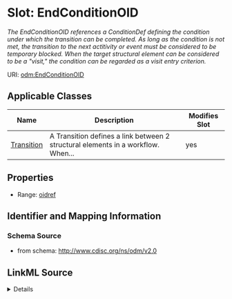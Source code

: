 # Slot: EndConditionOID


_The EndConditionOID references a ConditionDef defining the condition under which the transition can be completed. As long as the condition is not met, the transition to the next actitivity or event must be considered to be temporary blocked. When the target structural element can be considered to be a "visit," the condition can be regarded as a visit entry criterion._



URI: [odm:EndConditionOID](http://www.cdisc.org/ns/odm/v2.0/EndConditionOID)



<!-- no inheritance hierarchy -->




## Applicable Classes

| Name | Description | Modifies Slot |
| --- | --- | --- |
[Transition](Transition.md) | A Transition defines a link between 2 structural elements in a workflow. When... |  yes  |







## Properties

* Range: [oidref](oidref.md)





## Identifier and Mapping Information







### Schema Source


* from schema: http://www.cdisc.org/ns/odm/v2.0




## LinkML Source

<details>
```yaml
name: EndConditionOID
description: The EndConditionOID references a ConditionDef defining the condition
  under which the transition can be completed. As long as the condition is not met,
  the transition to the next actitivity or event must be considered to be temporary
  blocked. When the target structural element can be considered to be a "visit," the
  condition can be regarded as a visit entry criterion.
from_schema: http://www.cdisc.org/ns/odm/v2.0
rank: 1000
alias: EndConditionOID
domain_of:
- Transition
range: oidref

```
</details>